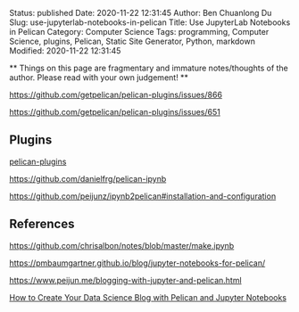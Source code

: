 Status: published
Date: 2020-11-22 12:31:45
Author: Ben Chuanlong Du
Slug: use-jupyterlab-notebooks-in-pelican
Title: Use JupyterLab Notebooks in Pelican
Category: Computer Science
Tags: programming, Computer Science, plugins, Pelican, Static Site Generator, Python, markdown
Modified: 2020-11-22 12:31:45

**
Things on this page are
fragmentary and immature notes/thoughts of the author.
Please read with your own judgement!
**

https://github.com/getpelican/pelican-plugins/issues/866

https://github.com/getpelican/pelican-plugins/issues/651

## Plugins 

[pelican-plugins](https://github.com/pelican-plugins)

https://github.com/danielfrg/pelican-ipynb

https://github.com/peijunz/ipynb2pelican#installation-and-configuration

## References

https://github.com/chrisalbon/notes/blob/master/make.ipynb

https://pmbaumgartner.github.io/blog/jupyter-notebooks-for-pelican/

https://www.peijun.me/blogging-with-jupyter-and-pelican.html

[How to Create Your Data Science Blog with Pelican and Jupyter Notebooks](https://janakiev.com/blog/pelican-jupyter/)

